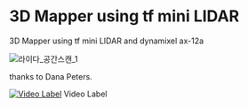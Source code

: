 # 3D Mapper using tf mini LIDAR
3D Mapper using tf mini LIDAR and dynamixel ax-12a

![라이다_공간스캔_1](https://user-images.githubusercontent.com/35722709/73516863-1f79ef00-443d-11ea-9fbf-db1b18918835.gif)

thanks to Dana Peters.

[![Video Label](http://img.youtube.com/vi/xkut3yRL61U/0.jpg)](https://youtu.be/xkut3yRL61U?t=0s) Video Label

